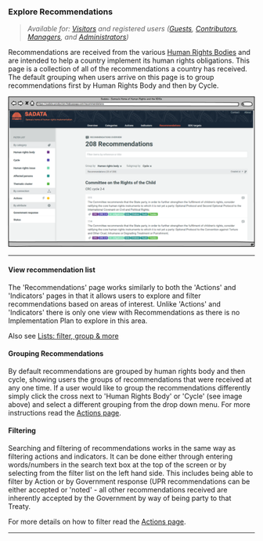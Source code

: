 ### Explore Recommendations

> _Available for: [Visitors](/visitors/visitor.md) and registered users ([Guests](/guests/guest.md), [Contributors](/contributors/contributor.md), [Managers](/managers/manager.md), and [Administrators](/admins/admin.md))_

Recommendations are received from the various [Human Rights Bodies](/visitors/categories.md) and are intended to help a country implement its human rights obligations. This page is a collection of all of the recommendations a country has received. The default grouping when users arrive on this page is to group recommendations first by Human Rights Body and then by Cycle.

![](/assets/Recommendations.png)

---

#### View recommendation list

The 'Recommendations' page works similarly to both the 'Actions' and 'Indicators' pages in that it allows users to explore and filter recommendations based on areas of interest. Unlike 'Actions' and 'Indicators' there is only one view with Recommendations as there is no Implementation Plan to explore in this area.

Also see [Lists: filter, group & more](/visitors/lists.md)

#### Grouping Recommendations

By default recommendations are grouped by human rights body and then cycle, showing users the groups of recommendations that were received at any one time. If a user would like to group the recommendations differently simply click the cross next to 'Human Rights Body' or 'Cycle' (see image above) and select a different grouping from the drop down menu. For more instructions read the [Actions page](/visitors/actions.md).

#### Filtering

Searching and filtering of recommendations works in the same way as filtering actions and indicators. It can be done either through entering words/numbers in the search text box at the top of the screen or by selecting from the filter list on the left hand side. This includes being able to filter by Action or by Government response (UPR recommendations can be either accepted or 'noted' - all other recommendations received are inherently accepted by the Government by way of being party to that Treaty.

For more details on how to filter read the [Actions page](/visitors/actions.md).

---



